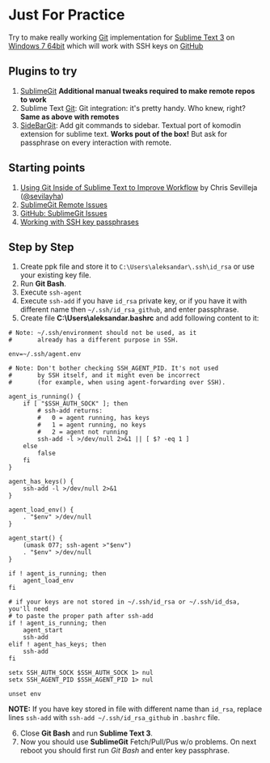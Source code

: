 # Just For Practice

Try to make really working [Git](http://git-scm.com/) implementation for [Sublime Text 3](http://www.sublimetext.com/3) on [Windows 7 64bit](http://windows.microsoft.com/en-us/windows/windows-help#windows=windows-7) which will work with SSH keys on [GitHub](https://github.com)

## Plugins to try

1. 	[SublimeGit](https://sublimegit.net/) **Additional manual tweaks required to make remote repos to work**
2. 	Sublime Text [Git](https://github.com/kemayo/sublime-text-git): Git integration: it's pretty handy. Who knew, right? **Same as above with remotes**
3. 	[SideBarGit](https://github.com/titoBouzout/SideBarGit): Add git commands to sidebar. Textual port of komodin extension for sublime text. **Works pout of the box!** But ask for passphrase on every interaction with remote.

## Starting points

1. 	[Using Git Inside of Sublime Text to Improve Workflow](https://scotch.io/tutorials/using-git-inside-of-sublime-text-to-improve-workflow) by Chris Sevilleja ([@sevilayha](https://twitter.com/sevilayha))
2. 	[SublimeGit Remote Issues](https://docs.sublimegit.net/troubleshooting.html#remote-issues)
3. 	[GitHub: SublimeGit Issues](https://github.com/SublimeGit/SublimeGit/issues/3)
4. 	[Working with SSH key passphrases](https://help.github.com/articles/working-with-ssh-key-passphrases/)

## Step by Step

1. 	Create ppk file and store it to `C:\Users\aleksandar\.ssh\id_rsa` or use your existing key file.
2. 	Run **Git Bash**.
3. 	Execute `ssh-agent`
4. 	Execute `ssh-add` if you have `id_rsa` private key, or if you have it with different name then `~/.ssh/id_rsa_github`, and enter passphrase.
5. 	Create file **C:\Users\aleksandar\.bashrc** and add following content to it:

```
# Note: ~/.ssh/environment should not be used, as it
#       already has a different purpose in SSH.

env=~/.ssh/agent.env

# Note: Don't bother checking SSH_AGENT_PID. It's not used
#       by SSH itself, and it might even be incorrect
#       (for example, when using agent-forwarding over SSH).

agent_is_running() {
    if [ "$SSH_AUTH_SOCK" ]; then
        # ssh-add returns:
        #   0 = agent running, has keys
        #   1 = agent running, no keys
        #   2 = agent not running
        ssh-add -l >/dev/null 2>&1 || [ $? -eq 1 ]
    else
        false
    fi
}

agent_has_keys() {
    ssh-add -l >/dev/null 2>&1
}

agent_load_env() {
    . "$env" >/dev/null
}

agent_start() {
    (umask 077; ssh-agent >"$env")
    . "$env" >/dev/null
}

if ! agent_is_running; then
    agent_load_env
fi

# if your keys are not stored in ~/.ssh/id_rsa or ~/.ssh/id_dsa, you'll need
# to paste the proper path after ssh-add
if ! agent_is_running; then
    agent_start
    ssh-add
elif ! agent_has_keys; then
    ssh-add
fi

setx SSH_AUTH_SOCK $SSH_AUTH_SOCK 1> nul
setx SSH_AGENT_PID $SSH_AGENT_PID 1> nul

unset env
```

**NOTE:** If you have key stored in file with different name than `id_rsa`, replace lines `ssh-add` with `ssh-add ~/.ssh/id_rsa_github` in `.bashrc` file.

6. Close **Git Bash** and run **Sublime Text 3**.
7. Now you should use **SublimeGit** Fetch/Pull/Pus w/o problems. On next reboot you should first run *Git Bash* and enter key passphrase.